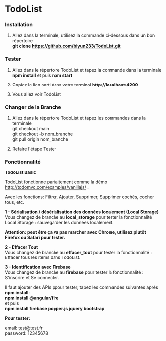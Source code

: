 # TodoList


### Installation
1. Allez dans la terminale, utilisez la commande ci-dessous dans un bon répertoire  
**git clone https://github.com/biyun233/TodoList.git**

### Tester
1. Allez dans le répertoire TodoList et tapez la commande dans la terminale  
**npm install**
et puis
**npm start**

2. Copiez le lien sorti dans votre terminal
**http://localhost:4200**

3. Vous allez voir TodoList

### Changer de la Branche
1. Allez dans le répertoire TodoList et tapez les commandes dans la terminale  
git checkout main  
git checkout -b nom_branche  
git pull origin nom_branche

2. Refaire l'étape Tester


### Fonctionnalité

**TodoList Basic**

TodoList fonctionne parfaitement comme la démo http://todomvc.com/examples/vanillajs/ .

Avec les fonctions: Filtrer, Ajouter, Supprimer, Supprimer cochés, cocher tous, etc.

**1 - Sérialisation / désérialisation des données localement (Local Storage)**  
Vous changez de branche au **local_storage** pour tester la fonctionnalité Local Storage : sauvegarder les données localement.

**Attention: peut être ça va pas marcher avec Chrome, utilisez plutôt Firefox ou Safari pour tester.**

**2 - Effacer Tout**  
Vous changez de branche au **effacer_tout** pour tester la fonctionnalité  : Effacer tous les items dans TodoList.


**3 - Identification avec Firebase**  
Vous changez de branche au **firebase** pour tester la fonctionnalité  : S'inscrire et Se connecter.

Il faut ajouter des APIs ppour tester, tapez les commandes suivantes après **npm install**:  
**npm install @angular/fire**  
et puis  
**npm install firebase popper.js jquery bootstrap**


**Pour tester:**

email: test@test.fr  
password: 12345678
